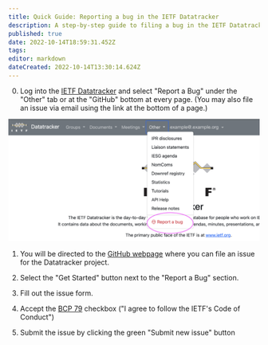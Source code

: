 ```yaml
---
title: Quick Guide: Reporting a bug in the IETF Datatracker
description: A step-by-step guide to filing a bug in the IETF Datatracker.
published: true
date: 2022-10-14T18:59:31.452Z
tags: 
editor: markdown
dateCreated: 2022-10-14T13:30:14.624Z
---
```


0. Log into the [IETF Datatracker](https://datatracker.ietf.org) and select "Report a Bug" under the "Other" tab or at the "GitHub" bottom at every page. (You may also file an issue via email using the link at the bottom of a page.)

![screen_shot_2022-10-14_at_09.31.37.png](/screen_shot_2022-10-14_at_09.31.37.png)

1. You will be directed to the [GitHub webpage](https://github.com/ietf-tools/datatracker/issues/new/choose) where you can file an issue for the Datatracker project.

2. Select the "Get Started" button next to the "Report a Bug" section.

3. Fill out the issue form.

4. Accept the [BCP 79](https://www.rfc-editor.org/rfc/rfc8179.html) checkbox ("I agree to follow the IETF's Code of Conduct")

5. Submit the issue by clicking the green "Submit new issue" button


